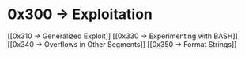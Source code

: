 # 0x300 -> Exploitation
[[0x310 -> Generalized Exploit]]
[[0x330 -> Experimenting with BASH]]
[[0x340 -> Overflows in Other Segments]]
[[0x350 -> Format Strings]]